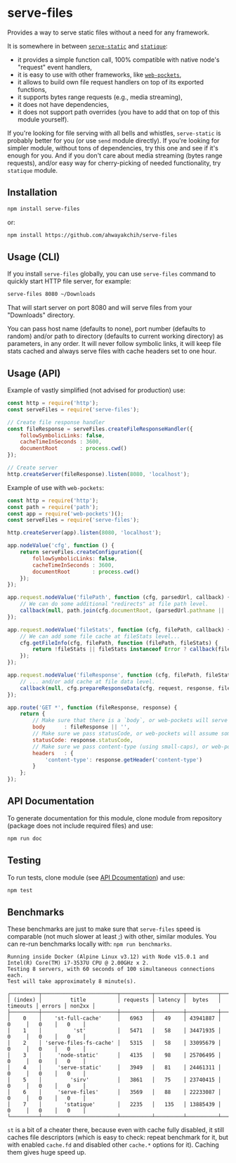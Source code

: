 serve-files
===========

Provides a way to serve static files without a need for any framework.

It is somewhere in between [`serve-static`](https://github.com/expressjs/serve-static) and [`statique`](https://github.com/IonicaBizau/statique):

- it provides a simple function call, 100% compatible with native node's "request" event handlers,
- it is easy to use with other frameworks, like [`web-pockets`](https://github.com/grncdr/web-pockets),
- it allows to build own file request handlers on top of its exported functions,
- it supports bytes range requests (e.g., media streaming),
- it does not have dependencies,
- it does not support path overrides (you have to add that on top of this module yourself).
 
If you're looking for file serving with all bells and whistles, `serve-static` is probably better for you (or use `send` module directly).
If you're looking for simpler module, without tons of dependencies, try this one and see if it's enough for you.
And if you don't care about media streaming (bytes range requests), and/or easy way for cherry-picking of needed functionality, try `statique` module.


## Installation

```sh
npm install serve-files
```

or:

```sh
npm install https://github.com/ahwayakchih/serve-files
```


## Usage (CLI)

If you install `serve-files` globally, you can use `serve-files` command to quickly start HTTP file server, for example:

```sh
serve-files 8080 ~/Downloads
```

That will start server on port 8080 and will serve files from your "Downloads" directory.

You can pass host name (defaults to none), port number (defaults to random) and/or path to directory (defaults to current working directory) as parameters, in any order.
It will never follow symbolic links, it will keep file stats cached and always serve files with cache headers set to one hour.


## Usage (API)

Example of vastly simplified (not advised for production) use:

```javascript
const http = require('http');
const serveFiles = require('serve-files');

// Create file response handler
const fileResponse = serveFiles.createFileResponseHandler({
	followSymbolicLinks: false,
	cacheTimeInSeconds : 3600,
	documentRoot       : process.cwd()
});

// Create server
http.createServer(fileResponse).listen(8080, 'localhost');
```

Example of use with `web-pockets`:

```javascript
const http = require('http');
const path = require('path');
const app = require('web-pockets')();
const serveFiles = require('serve-files');

http.createServer(app).listen(8080, 'localhost');

app.nodeValue('cfg', function () {
	return serveFiles.createConfiguration({
		followSymbolicLinks: false,
		cacheTimeInSeconds : 3600,
		documentRoot       : process.cwd()
	});
});

app.request.nodeValue('filePath', function (cfg, parsedUrl, callback) {
	// We can do some additional "redirects" at file path level.
	callback(null, path.join(cfg.documentRoot, (parsedUrl.pathname || '/')));
});

app.request.nodeValue('fileStats', function (cfg, filePath, callback) {
	// We can add some file cache at fileStats level...
	cfg.getFileInfo(cfg, filePath, function (filePath, fileStats) {
		return !fileStats || fileStats instanceof Error ? callback(fileStats) : callback(null, fileStats);
	});
});

app.request.nodeValue('fileResponse', function (cfg, filePath, fileStats, request, response, callback) {
	// ... and/or add cache at file data level.
	callback(null, cfg.prepareResponseData(cfg, request, response, filePath, fileStats));
});

app.route('GET *', function (fileResponse, response) {
	return {
		// Make sure that there is a `body`, or web-pockets will serve fileResponse as JSON object.
		body      : fileResponse || '',
		// Make sure we pass statusCode, or web-pockets will assume some default.
		statusCode: response.statusCode,
		// Make sure we pass content-type (using small-caps), or web-pockets will assume default.
		headers   : {
			'content-type': response.getHeader('content-type')
		}
	};
});
```

## API Documentation

To generate documentation for this module, clone module from repository (package does not include required files) and use:

```sh
npm run doc
```

## Testing

To run tests, clone module (see [API Dcoumentation](#API-Documentation)) and use:

```sh
npm test
```

## Benchmarks

These benchmarks are just to make sure that `serve-files` speed is comparable (not much slower at least ;) with other, similar modules.
You can re-run benchmarks locally with: `npm run benchmarks`.

```
Running inside Docker (Alpine Linux v3.12) with Node v15.0.1 and Intel(R) Core(TM) i7-3537U CPU @ 2.00GHz x 2.
Testing 8 servers, with 60 seconds of 100 simultaneous connections each.
Test will take approximately 8 minute(s).

┌─────────┬────────────────────────┬──────────┬─────────┬──────────┬──────────┬────────┬────────┐
│ (index) │         title          │ requests │ latency │  bytes   │ timeouts │ errors │ non2xx │
├─────────┼────────────────────────┼──────────┼─────────┼──────────┼──────────┼────────┼────────┤
│    0    │    'st-full-cache'     │   6963   │   49    │ 43941887 │    0     │   0    │   0    │
│    1    │          'st'          │   5471   │   58    │ 34471935 │    0     │   0    │   0    │
│    2    │ 'serve-files-fs-cache' │   5315   │   58    │ 33095679 │    0     │   0    │   0    │
│    3    │     'node-static'      │   4135   │   98    │ 25706495 │    0     │   0    │   0    │
│    4    │     'serve-static'     │   3949   │   81    │ 24461311 │    0     │   0    │   0    │
│    5    │         'sirv'         │   3861   │   75    │ 23740415 │    0     │   0    │   0    │
│    6    │     'serve-files'      │   3569   │   88    │ 22233087 │    0     │   0    │   0    │
│    7    │       'statique'       │   2235   │   135   │ 13885439 │    0     │   0    │   0    │
└─────────┴────────────────────────┴──────────┴─────────┴──────────┴──────────┴────────┴────────┘

```

`st` is a bit of a cheater there, because even with cache fully disabled, it still caches file descriptors (which is easy to check: repeat benchmark for it, but with enabled `cache.fd` and disabled other `cache.*` options for it). Caching them gives huge speed up.
